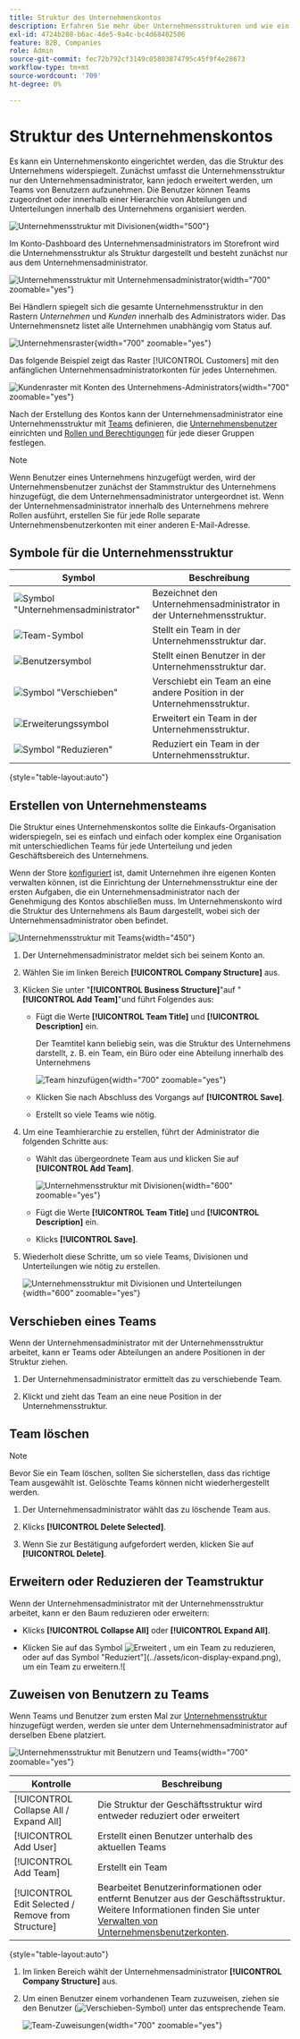 ```yaml
---
title: Struktur des Unternehmenskontos
description: Erfahren Sie mehr über Unternehmensstrukturen und wie ein Unternehmensadministrator sie definieren kann, um ihre geschäftsbezogenen Workflows und Richtlinien zu unterstützen.
exl-id: 4724b208-b6ac-4de5-9a4c-bc4d68402506
feature: B2B, Companies
role: Admin
source-git-commit: fec72b792cf3149c05803874795c45f9f4e28673
workflow-type: tm+mt
source-wordcount: '709'
ht-degree: 0%

---
```


# Struktur des Unternehmenskontos

Es kann ein Unternehmenskonto eingerichtet werden, das die Struktur des Unternehmens widerspiegelt. Zunächst umfasst die Unternehmensstruktur nur den Unternehmensadministrator, kann jedoch erweitert werden, um Teams von Benutzern aufzunehmen. Die Benutzer können Teams zugeordnet oder innerhalb einer Hierarchie von Abteilungen und Unterteilungen innerhalb des Unternehmens organisiert werden.

![Unternehmensstruktur mit Divisionen](./assets/company-structure-diagram.svg){width="500"}

Im Konto-Dashboard des Unternehmensadministrators im Storefront wird die Unternehmensstruktur als Struktur dargestellt und besteht zunächst nur aus dem Unternehmensadministrator.

![Unternehmensstruktur mit Unternehmensadministrator](./assets/company-structure-tree-admin.png){width="700" zoomable="yes"}

Bei Händlern spiegelt sich die gesamte Unternehmensstruktur in den Rastern _Unternehmen_ und _Kunden_ innerhalb des Administrators wider. Das Unternehmensnetz listet alle Unternehmen unabhängig vom Status auf.

![Unternehmensraster](./assets/companies-grid.png){width="700" zoomable="yes"}

Das folgende Beispiel zeigt das Raster [!UICONTROL Customers] mit den anfänglichen Unternehmensadministratorkonten für jedes Unternehmen.

![Kundenraster mit Konten des Unternehmens-Administrators](./assets/company-admin-user-account.png){width="700" zoomable="yes"}

Nach der Erstellung des Kontos kann der Unternehmensadministrator eine Unternehmensstruktur mit [Teams](account-company-structure.md) definieren, die [Unternehmensbenutzer](account-company-users.md) einrichten und [Rollen und Berechtigungen](account-company-roles-permissions.md) für jede dieser Gruppen festlegen.

>[!NOTE]
>
>Wenn Benutzer eines Unternehmens hinzugefügt werden, wird der Unternehmensbenutzer zunächst der Stammstruktur des Unternehmens hinzugefügt, die dem Unternehmensadministrator untergeordnet ist. Wenn der Unternehmensadministrator innerhalb des Unternehmens mehrere Rollen ausführt, erstellen Sie für jede Rolle separate Unternehmensbenutzerkonten mit einer anderen E-Mail-Adresse.

## Symbole für die Unternehmensstruktur

| Symbol | Beschreibung |
| ---- | ----------------- |
| ![Symbol &quot;Unternehmensadministrator&quot;](./assets/company-icon-admin.png) | Bezeichnet den Unternehmensadministrator in der Unternehmensstruktur. |
| ![Team-Symbol](./assets/company-icon-team.png) | Stellt ein Team in der Unternehmensstruktur dar. |
| ![Benutzersymbol](./assets/company-icon-user.png) | Stellt einen Benutzer in der Unternehmensstruktur dar. |
| ![Symbol &quot;Verschieben&quot;](./assets/company-icon-move.png) | Verschiebt ein Team an eine andere Position in der Unternehmensstruktur. |
| ![Erweiterungssymbol](./assets/company-icon-expand.png) | Erweitert ein Team in der Unternehmensstruktur. |
| ![Symbol &quot;Reduzieren&quot;](./assets/company-icon-collapse.png) | Reduziert ein Team in der Unternehmensstruktur. |

{style="table-layout:auto"}

## Erstellen von Unternehmensteams

Die Struktur eines Unternehmenskontos sollte die Einkaufs-Organisation widerspiegeln, sei es einfach und einfach oder komplex eine Organisation mit unterschiedlichen Teams für jede Unterteilung und jeden Geschäftsbereich des Unternehmens.

Wenn der Store [konfiguriert](enable-basic-features.md) ist, damit Unternehmen ihre eigenen Konten verwalten können, ist die Einrichtung der Unternehmensstruktur eine der ersten Aufgaben, die ein Unternehmensadministrator nach der Genehmigung des Kontos abschließen muss. Im Unternehmenskonto wird die Struktur des Unternehmens als Baum dargestellt, wobei sich der Unternehmensadministrator oben befindet.

![Unternehmensstruktur mit Teams](./assets/company-structure-teams-diagram.svg){width="450"}

1. Der Unternehmensadministrator meldet sich bei seinem Konto an.

1. Wählen Sie im linken Bereich **[!UICONTROL Company Structure]** aus.

1. Klicken Sie unter &quot;**[!UICONTROL Business Structure]**&quot;auf &quot;**[!UICONTROL Add Team]**&quot;und führt Folgendes aus:

   - Fügt die Werte **[!UICONTROL Team Title]** und **[!UICONTROL Description]** ein.

     Der Teamtitel kann beliebig sein, was die Struktur des Unternehmens darstellt, z. B. ein Team, ein Büro oder eine Abteilung innerhalb des Unternehmens

     ![Team hinzufügen](./assets/company-structure-add-team.png){width="700" zoomable="yes"}

   - Klicken Sie nach Abschluss des Vorgangs auf **[!UICONTROL Save]**.

   - Erstellt so viele Teams wie nötig.

1. Um eine Teamhierarchie zu erstellen, führt der Administrator die folgenden Schritte aus:

   - Wählt das übergeordnete Team aus und klicken Sie auf **[!UICONTROL Add Team]**.

     ![Unternehmensstruktur mit Divisionen](./assets/company-structure-northwest-division.png){width="600" zoomable="yes"}

   - Fügt die Werte **[!UICONTROL Team Title]** und **[!UICONTROL Description]** ein.

   - Klicks **[!UICONTROL Save]**.

1. Wiederholt diese Schritte, um so viele Teams, Divisionen und Unterteilungen wie nötig zu erstellen.

   ![Unternehmensstruktur mit Divisionen und Unterteilungen](./assets/company-structure-divisions.png){width="600" zoomable="yes"}

## Verschieben eines Teams

Wenn der Unternehmensadministrator mit der Unternehmensstruktur arbeitet, kann er Teams oder Abteilungen an andere Positionen in der Struktur ziehen.

1. Der Unternehmensadministrator ermittelt das zu verschiebende Team.

1. Klickt und zieht das Team an eine neue Position in der Unternehmensstruktur.

## Team löschen

>[!NOTE]
>
>Bevor Sie ein Team löschen, sollten Sie sicherstellen, dass das richtige Team ausgewählt ist. Gelöschte Teams können nicht wiederhergestellt werden.

1. Der Unternehmensadministrator wählt das zu löschende Team aus.

1. Klicks **[!UICONTROL Delete Selected]**.

1. Wenn Sie zur Bestätigung aufgefordert werden, klicken Sie auf **[!UICONTROL Delete]**.

## Erweitern oder Reduzieren der Teamstruktur

Wenn der Unternehmensadministrator mit der Unternehmensstruktur arbeitet, kann er den Baum reduzieren oder erweitern:

- Klicks **[!UICONTROL Collapse All]** oder **[!UICONTROL Expand All]**.

- Klicken Sie auf das Symbol ![Erweitert](../assets/icon-display-collapse.png) , um ein Team zu reduzieren, oder auf das Symbol &quot;Reduziert&quot;](../assets/icon-display-expand.png), um ein Team zu erweitern.![

## Zuweisen von Benutzern zu Teams

Wenn Teams und Benutzer zum ersten Mal zur [Unternehmensstruktur](account-company-structure.md) hinzugefügt werden, werden sie unter dem Unternehmensadministrator auf derselben Ebene platziert.

![Unternehmensstruktur mit Benutzern und Teams](./assets/company-users-added.png){width="700" zoomable="yes"}

| Kontrolle | Beschreibung |
|--- |--- |
| [!UICONTROL Collapse All / Expand All] | Die Struktur der Geschäftsstruktur wird entweder reduziert oder erweitert |
| [!UICONTROL Add User] | Erstellt einen Benutzer unterhalb des aktuellen Teams |
| [!UICONTROL Add Team] | Erstellt ein Team |
| [!UICONTROL Edit Selected / Remove from Structure] | Bearbeitet Benutzerinformationen oder entfernt Benutzer aus der Geschäftsstruktur. Weitere Informationen finden Sie unter [Verwalten von Unternehmensbenutzerkonten](account-company-users.md). |

{style="table-layout:auto"}

1. Im linken Bereich wählt der Unternehmensadministrator **[!UICONTROL Company Structure]** aus.

1. Um einen Benutzer einem vorhandenen Team zuzuweisen, ziehen sie den Benutzer (![Verschieben-Symbol](../assets/icon-move.png)) unter das entsprechende Team.

   ![Team-Zuweisungen](./assets/company-structure-teams-users-assigned.png){width="700" zoomable="yes"}
